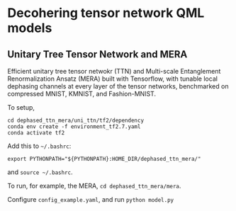 # Decohering tensor network QML models
## Unitary Tree Tensor Network and MERA

Efficient unitary tree tensor netwokr (TTN) and Multi-scale Entanglement Renormalization Ansatz (MERA) built with Tensorflow, with tunable local dephasing channels at every layer of the tensor networks, benchmarked on compressed MNIST, KMNIST, and Fashion-MNIST.

To setup, 
```
cd dephased_ttn_mera/uni_ttn/tf2/dependency
conda env create -f environment_tf2.7.yaml
conda activate tf2
```

Add this to ```~/.bashrc```:

```export PYTHONPATH="${PYTHONPATH}:HOME_DIR/dephased_ttn_mera/"```

and ```source ~/.bashrc```.

To run, for example, the MERA,
```cd dephased_ttn_mera/mera```.


Configure ```config_example.yaml```, and run
```python model.py```
